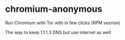 # chromium-anonymous
Run Chromium with Tor with in few clicks (RPM vesrion)

The way to keep 1.1.1.3 DNS but use internet as well
